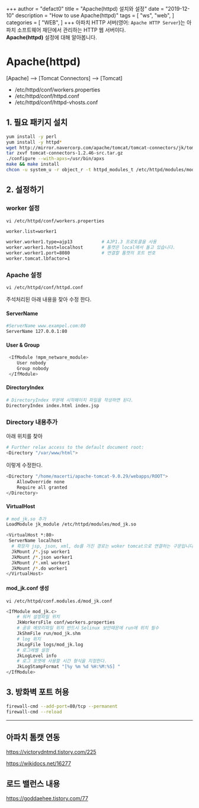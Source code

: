 +++
author = "defact0"
title = "Apache(httpd) 설치와 설정"
date = "2019-12-10"
description = "How to use Apache(httpd)"
tags = [
    "ws",
    "web",
]
categories = [
    "WEB",
]
+++
아파치 HTTP 서버(영어: `Apache HTTP Server`)는 아파치 소프트웨어 재단에서 관리하는 HTTP 웹 서버이다.  
**Apache(httpd)** 설정에 대해 알아봅니다.

<!--more-->


# Apache(httpd)

[Apache] --> [Tomcat Connectors] --> [Tomcat]

- /etc/httpd/conf/workers.properties
- /etc/httpd/conf/httpd.conf
- /etc/httpd/conf/httpd-vhosts.conf

## 1. 필요 패키지 설치

```bash
yum install -y perl
yum install -y httpd*
wget http://mirror.navercorp.com/apache/tomcat/tomcat-connectors/jk/tomcat-connectors-1.2.46-src.tar.gz
tar zxvf tomcat-connectors-1.2.46-src.tar.gz
./configure --with-apxs=/usr/bin/apxs
make && make install
chcon -u system_u -r object_r -t httpd_modules_t /etc/httpd/modules/mod_jk.so
```

## 2. 설정하기

### worker 설정

`vi /etc/httpd/conf/workers.properties`

```bash
worker.list=worker1

worker.worker1.type=ajp13		    # AJP1.3 프로토콜을 사용
worker.worker1.host=localhost		# 톰캣은 local에서 돌고 있습니다.
worker.worker1.port=8080	        # 연결할 톰캣의 포트 번호
worker.tomcat.lbfactor=1
```

### Apache 설정

`vi /etc/httpd/conf/httpd.conf`

주석처리된 아래 내용을 찾아 수정 한다.

#### ServerName

```bash
#ServerName www.exampel.com:80
ServerName 127.0.0.1:80
```
#### User & Group

```bash
 <IfModule !mpm_netware_module>
	User nobody
	Group nobody
 </IfModule> 
```
#### DirectoryIndex

```bash
# DirectoryIndex 부분에 시작페이지 파일을 작성하면 된다.
DirectoryIndex index.html index.jsp
```

### Directory 내용추가

아래 위치를 찾아
```bash
# Further relax access to the default document root:
<Directory "/var/www/html">
```
이렇게 수정한다.
```bash
<Directory "/home/macerti/apache-tomcat-9.0.29/webapps/ROOT">     
    AllowOverride none
    Require all granted
</Directory>
```


#### VirtualHost
```bash
# mod_jk.so 추가
LoadModule jk_module /etc/httpd/modules/mod_jk.so

<VirtualHost *:80>
 ServerName localhost
  # 확장자 jsp, json, xml, do를 가진 경로는 woker tomcat으로 연결하는 구문입니다.     
  JkMount /*.jsp worker1
  JkMount /*.json worker1
  JkMount /*.xml worker1
  JkMount /*.do worker1
</VirtualHost>
```

#### mod_jk.conf 생성

`vi /etc/httpd/conf.modules.d/mod_jk.conf`

```bash
<IfModule mod_jk.c>
    # 워커 설정파일 위치
    JkWorkersFile conf/workers.properties
    # 공유 메모리파일 위치 반드시 Selinux 보안때문에 run에 위치 필수     
    JkShmFile run/mod_jk.shm     
    # log 위치     
    JkLogFile logs/mod_jk.log     
    # 로그레벨 설정     
    JkLogLevel info     
    # 로그 포맷에 사용할 시간 형식을 지정한다.     
    JkLogStampFormat "[%y %m %d %H:%M:%S] " 
</IfModule>
```

 
## 3. 방화벽 포트 허용

```bash
firewall-cmd --add-port=80/tcp --permanent
firewall-cmd --reload
``` 


----

## 아파치 톰캣 연동
<https://victorydntmd.tistory.com/225>

<https://wikidocs.net/16277>

## 로드 밸런스 내용
<https://goddaehee.tistory.com/77>